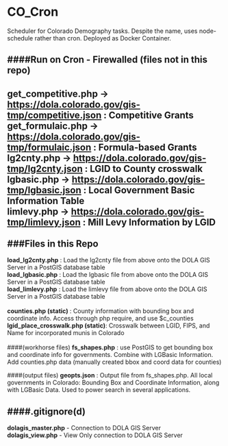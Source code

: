 # CO_Cron
Scheduler for Colorado Demography tasks.  Despite the name, uses node-schedule rather than cron.  Deployed as Docker Container.

####Run on Cron - Firewalled (files not in this repo)
-------
**get\_competitive.php**  ->  https://dola.colorado.gov/gis-tmp/competitive.json : Competitive Grants<br />
**get\_formulaic.php**  ->  https://dola.colorado.gov/gis-tmp/formulaic.json : Formula-based Grants<br />
**lg2cnty.php**  ->  https://dola.colorado.gov/gis-tmp/lg2cnty.json : LGID to County crosswalk<br />
**lgbasic.php**  ->  https://dola.colorado.gov/gis-tmp/lgbasic.json : Local Government Basic Information Table<br />
**limlevy.php**  ->  https://dola.colorado.gov/gis-tmp/limlevy.json : Mill Levy Information by LGID<br />
<br />
###Files in this Repo
--------
**load\_lg2cnty.php** : Load the lg2cnty file from above onto the DOLA GIS Server in a PostGIS database table<br />
**load\_lgbasic.php** : Load the lgbasic file from above onto the DOLA GIS Server in a PostGIS database table<br />
**load\_limlevy.php** : Load the limlevy file from above onto the DOLA GIS Server in a PostGIS database table<br />
<br />
**counties.php (static)** : County information with bounding box and coordinate info.  Access through php require, and use $c\_counties<br />
**lgid\_place\_crosswalk.php (static)**: Crosswalk between LGID, FIPS, and Name for incorporated munis in Colorado<br />
<br />
####(workhorse files)
**fs\_shapes.php** : use PostGIS to get bounding box and coordinate info for governments.  Combine with LGBasic Information.  Add counties.php data (manually created bbox and coord data for counties)<br />

####(output files)
**geopts.json** : Output file from fs\_shapes.php.  All local governments in Colorado:  Bounding Box and Coordinate Information, along with LGBasic Data.  Used to power search in several applications.<br />

####.gitignore(d)
--------
**dolagis\_master.php** - Connection to DOLA GIS Server<br />
**dolagis\_view.php** - View Only connection to DOLA GIS Server<br />
